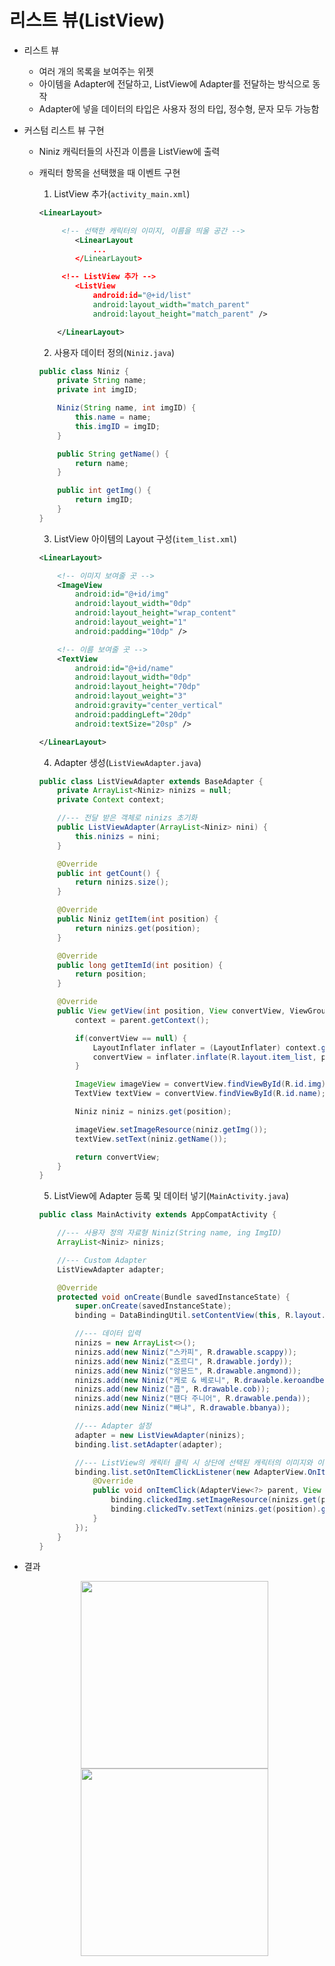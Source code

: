 # 리스트 뷰(ListView)

- 리스트 뷰
  - 여러 개의 목록을 보여주는 위젯
  - 아이템을 Adapter에 전달하고, ListView에 Adapter를 전달하는 방식으로 동작
  - Adapter에 넣을 데이터의 타입은 사용자 정의 타입, 정수형, 문자 모두 가능함



- 커스텀 리스트 뷰 구현

  - Niniz 캐릭터들의 사진과 이름을 ListView에 출력

  - 캐릭터 항목을 선택했을 때 이벤트 구현

    

    1.  ListView 추가(`activity_main.xml`)

       ```xml
       <LinearLayout>
       
           	<!-- 선택한 캐릭터의 이미지, 이름을 띄울 공간 -->
               <LinearLayout
                   ...
               </LinearLayout>
       
           	<!-- ListView 추가 -->
               <ListView
                   android:id="@+id/list"
                   android:layout_width="match_parent"
                   android:layout_height="match_parent" />
       
           </LinearLayout>
       ```

       

    2.  사용자 데이터 정의(`Niniz.java`)

       ```java
       public class Niniz {
           private String name;
           private int imgID;
       
           Niniz(String name, int imgID) {
               this.name = name;
               this.imgID = imgID;
           }
       
           public String getName() {
               return name;
           }
       
           public int getImg() {
               return imgID;
           }
       }
       ```

       

    3.  ListView 아이템의 Layout 구성(`item_list.xml`)

       ```xml
       <LinearLayout>
       
           <!-- 이미지 보여줄 곳 -->
           <ImageView
               android:id="@+id/img"
               android:layout_width="0dp"
               android:layout_height="wrap_content"
               android:layout_weight="1"
               android:padding="10dp" />
       
           <!-- 이름 보여줄 곳 -->
           <TextView
               android:id="@+id/name"
               android:layout_width="0dp"
               android:layout_height="70dp"
               android:layout_weight="3"
               android:gravity="center_vertical"
               android:paddingLeft="20dp"
               android:textSize="20sp" />
       
       </LinearLayout>
       ```

       

    4.  Adapter 생성(`ListViewAdapter.java`)

       ```java
       public class ListViewAdapter extends BaseAdapter {
           private ArrayList<Niniz> ninizs = null;
           private Context context;
       
           //--- 전달 받은 객체로 ninizs 초기화
           public ListViewAdapter(ArrayList<Niniz> nini) {
               this.ninizs = nini;
           }
       
           @Override
           public int getCount() {
               return ninizs.size();
           }
       
           @Override
           public Niniz getItem(int position) {
               return ninizs.get(position);
           }
       
           @Override
           public long getItemId(int position) {
               return position;
           }
       
           @Override
           public View getView(int position, View convertView, ViewGroup parent) {
               context = parent.getContext();
       
               if(convertView == null) {
                   LayoutInflater inflater = (LayoutInflater) context.getSystemService(Context.LAYOUT_INFLATER_SERVICE);
                   convertView = inflater.inflate(R.layout.item_list, parent, false);
               }
       
               ImageView imageView = convertView.findViewById(R.id.img);
               TextView textView = convertView.findViewById(R.id.name);
       
               Niniz niniz = ninizs.get(position);
       
               imageView.setImageResource(niniz.getImg());
               textView.setText(niniz.getName());
       
               return convertView;
           }
       }
       ```

       

    5.  ListView에 Adapter 등록 및 데이터 넣기(`MainActivity.java`)

       ```java
       public class MainActivity extends AppCompatActivity {
       
           //--- 사용자 정의 자료형 Niniz(String name, ing ImgID)
           ArrayList<Niniz> ninizs;
       
           //--- Custom Adapter
           ListViewAdapter adapter;
       
           @Override
           protected void onCreate(Bundle savedInstanceState) {
               super.onCreate(savedInstanceState);
               binding = DataBindingUtil.setContentView(this, R.layout.activity_main);
       
               //--- 데이터 입력
               ninizs = new ArrayList<>();
               ninizs.add(new Niniz("스카피", R.drawable.scappy));
               ninizs.add(new Niniz("죠르디", R.drawable.jordy));
               ninizs.add(new Niniz("앙몬드", R.drawable.angmond));
               ninizs.add(new Niniz("케로 & 베로니", R.drawable.keroandberony));
               ninizs.add(new Niniz("콥", R.drawable.cob));
               ninizs.add(new Niniz("팬다 주니어", R.drawable.penda));
               ninizs.add(new Niniz("빠냐", R.drawable.bbanya));
       
               //--- Adapter 설정
               adapter = new ListViewAdapter(ninizs);
               binding.list.setAdapter(adapter);
       
               //--- ListView의 캐릭터 클릭 시 상단에 선택된 캐릭터의 이미지와 이름 나타냄
               binding.list.setOnItemClickListener(new AdapterView.OnItemClickListener() {
                   @Override
                   public void onItemClick(AdapterView<?> parent, View view, int position, long id) {
                       binding.clickedImg.setImageResource(ninizs.get(position).getImg());
                       binding.clickedTv.setText(ninizs.get(position).getName() + " 클릭!");
                   }
               });
           }
       }
       ```

       

- 결과

  <center>
      <img src="https://user-images.githubusercontent.com/50495214/105326676-5aa69c80-5c11-11eb-897d-ebeb326a6c92.PNG" width="300">
      <img src="https://user-images.githubusercontent.com/50495214/105326684-5bd7c980-5c11-11eb-84f2-533f86ee301c.PNG" width="300">
  </center>

  